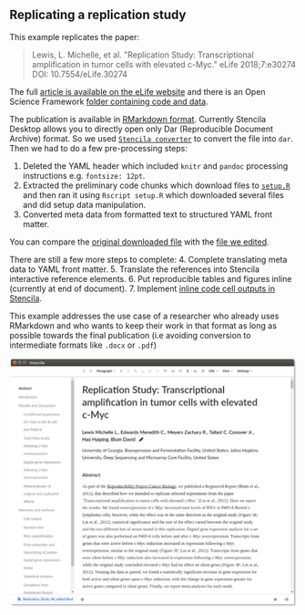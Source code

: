 ## Replicating a replication study

This example replicates the paper:

> Lewis, L. Michelle, et al. "Replication Study: Transcriptional amplification in tumor cells with elevated c-Myc." eLife 2018;7:e30274 DOI: 10.7554/eLife.30274

The full [article is available on the eLife website](https://elifesciences.org/articles/30274) and there is an Open Science Framework [folder containing code and data](https://osf.io/mokeb/).


The publication is available in [RMarkdown format](https://osf.io/vdrsh/download). Currently Stencila Desktop allows you to directly open only Dar (Reproducible Document Archive) format. So we used [`Stencila converter`](https://github.com/stencila/convert) to convert the file into `dar`. Then we had to do a few pre-processing steps:

1. Deleted the YAML header which included `knitr` and `pandoc` processing instructions e.g. `fontsize: 12pt`.
2. Extracted the preliminary code chunks which download files to [`setup.R`](https://github.com/stencila/examples/blob/master/elife-30274/Replication_Study_48.source/setup.R)
 and then ran it using `Rscript setup.R` which downloaded several files and did setup data manipulation.
3. Converted meta data from formatted text to structured YAML front matter.

You can compare the [original downloaded file](https://github.com/stencila/examples/blob/master/elife-30274/Replication_Study_48.source/Replication_Study_48.Rmd)
with the [file we edited](https://github.com/stencila/examples/blob/master/elife-30274/Replication_Study_48.source/Replication_Study_48_edited.Rmd).

There are still a few more steps to complete:
4. Complete translating meta data to YAML front matter.
5. Translate the references into Stencila interactive reference elements.
6. Put reproducible tables and figures inline (currently at end of document).
7. Implement [inline code cell outputs in Stencila](https://github.com/stencila/stencila/issues/618).


This example addresses the use case of a researcher who already uses RMarkdown and who wants to keep their work in that format as long as possible towards the final publication (i.e avoiding conversion to intermediate formats like `.docx` or `.pdf`)


![](screenshot-1.png)
